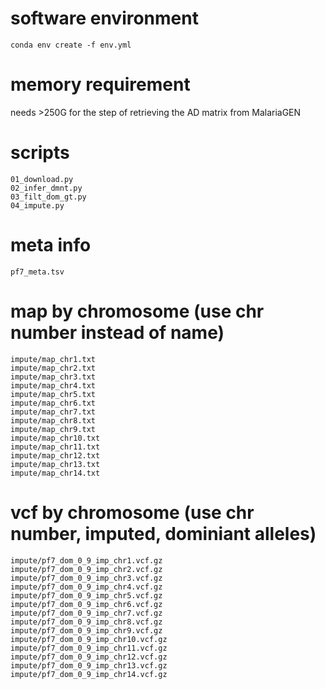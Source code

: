 # software environment
```
conda env create -f env.yml
```

# memory requirement
needs >250G for the step of retrieving the AD matrix from MalariaGEN

# scripts
```
01_download.py
02_infer_dmnt.py
03_filt_dom_gt.py
04_impute.py
```

# meta info
```
pf7_meta.tsv
```

# map by chromosome (use chr number instead of name)
```
impute/map_chr1.txt
impute/map_chr2.txt
impute/map_chr3.txt
impute/map_chr4.txt
impute/map_chr5.txt
impute/map_chr6.txt
impute/map_chr7.txt
impute/map_chr8.txt
impute/map_chr9.txt
impute/map_chr10.txt
impute/map_chr11.txt
impute/map_chr12.txt
impute/map_chr13.txt
impute/map_chr14.txt
```

# vcf by chromosome (use chr number, imputed, dominiant alleles)
```
impute/pf7_dom_0_9_imp_chr1.vcf.gz
impute/pf7_dom_0_9_imp_chr2.vcf.gz
impute/pf7_dom_0_9_imp_chr3.vcf.gz
impute/pf7_dom_0_9_imp_chr4.vcf.gz
impute/pf7_dom_0_9_imp_chr5.vcf.gz
impute/pf7_dom_0_9_imp_chr6.vcf.gz
impute/pf7_dom_0_9_imp_chr7.vcf.gz
impute/pf7_dom_0_9_imp_chr8.vcf.gz
impute/pf7_dom_0_9_imp_chr9.vcf.gz
impute/pf7_dom_0_9_imp_chr10.vcf.gz
impute/pf7_dom_0_9_imp_chr11.vcf.gz
impute/pf7_dom_0_9_imp_chr12.vcf.gz
impute/pf7_dom_0_9_imp_chr13.vcf.gz
impute/pf7_dom_0_9_imp_chr14.vcf.gz
```
